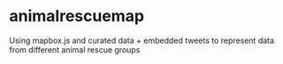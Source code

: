 # animalrescuemap
Using mapbox.js and curated data + embedded tweets to represent data from different animal rescue groups
